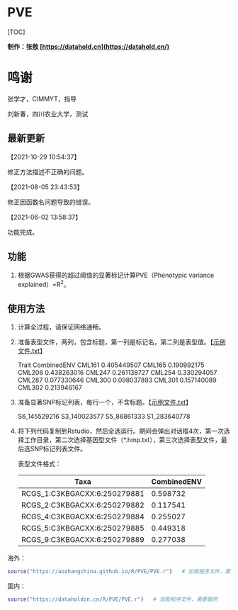 # PVE 

[TOC]

**制作：张敖 [https://datahold.cn](https://datahold.cn/)** 

# 鸣谢

张学才，CIMMYT，指导

刘新春，四川农业大学，测试

## 最新更新

【2021-10-29 10:54:37】

修正方法描述不正确的问题。

【2021-08-05 23:43:53】

修正因函数名问题导致的错误。

【2021-06-02 13:58:37】

功能完成。

## 功能

1. 根据GWAS获得的超过阈值的显著标记计算PVE（Phenotypic variance explained）=R<sup>2</sup>。

## 使用方法

1. 计算全过程，请保证网络通畅。

2. 准备表型文件，两列，包含标题，第一列是标记名，第二列是表型值。【[示例文件.txt](https://dataholdcn.cn/R/PVE/pheno_PVE.txt)】

   Trait	CombinedENV
   CML161	0.405449507
   CML165	0.190992175
   CML206	0.438263016
   CML247	0.261138727
   CML254	0.330294057
   CML287	0.077330646
   CML300	0.098037893
   CML301	0.157140089
   CML302	0.213946167

3. 准备显著SNP标记列表，每行一个，不含标题。【[示例文件.txt](https://dataholdcn.cn/R/PVE/slist.txt)】

   S6_145529216	
   S3_140023577
   S5_86861333
   S1_283640778

4. 将下列代码复制到Rstudio，然后全选运行。期间会弹出对话框4次，第一次选择工作目录，第二次选择基因型文件（*.hmp.txt），第三次选择表型文件，最后选SNP标记列表文件。

   表型文件格式：

   | Taxa                         | CombinedENV |
   | ---------------------------- | ----------- |
   | RCGS_1:C3KBGACXX:6:250279881 | 0.598732    |
   | RCGS_2:C3KBGACXX:6:250279882 | 0.117541    |
   | RCGS_4:C3KBGACXX:6:250279884 | 0.255027    |
   | RCGS_5:C3KBGACXX:6:250279885 | 0.449318    |
   | RCGS_9:C3KBGACXX:6:250279889 | 0.277038    |

海外：

```R
source("https://aozhangchina.github.io/R/PVE/PVE.r")   # 加载程序文件，需要联网
```

国内：

```R
source("https://dataholdcn.cn/R/PVE/PVE.r")   # 加载程序文件，需要联网
```

